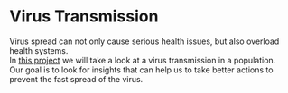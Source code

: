 # Virus Transmission

Virus spread can not only cause serious health issues, but also overload health systems.  
In [this project](https://github.com/luizmanke/virus-transmission/blob/master/main.ipynb) we will take a look at a virus transmission in a population.  
Our goal is to look for insights that can help us to take better actions to prevent the fast spread of the virus.
